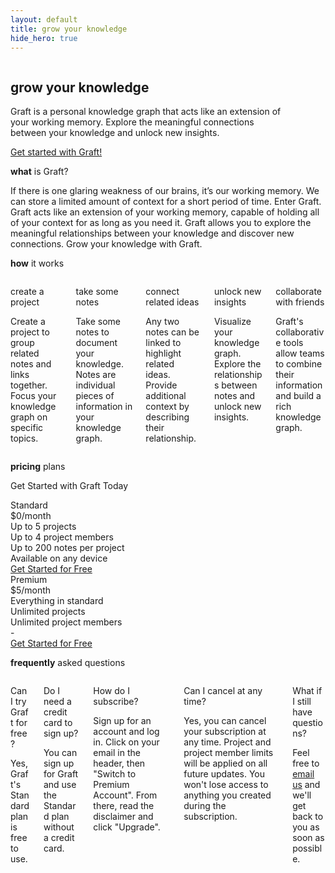 ```yaml
---
layout: default
title: grow your knowledge
hide_hero: true
---
```


<section class="hero is-medium is-bold is-primary index-hero">
    <div class="hero-body">
        <div class="container">
            <div class="columns is-vcentered has-text-centered-mobile">
                <div class="column is-6">
                    <div class="is-size-4">
                        <h1 class="title is-spaced is-2 has-text-weight-light">
                            <strong class="has-text-weight-medium">grow</strong> your knowledge
                        </h1>
                        <p class="subtitle">
                            Graft is a personal knowledge graph that acts like an
                            extension of your working memory. Explore the
                            meaningful connections between your knowledge and
                            unlock new insights.
                        </p>
                        <a href="https://www.graftapp.co" class="button is-link is-inverted is-large" target="_blank">
                            Get started with Graft!
                        </a>
                    </div>
                </div>
                <div class="column is-6 is-hidden-mobile">
                    <div class="box">
                        <figure class="image is-16by9">
                            <img src="{{site_url}}/assets/images/graph.png" />
                        </figure>
                    </div>
                </div>
            </div>
        </div>
    </div>
</section>

<section class="hero is-white">
    <div class="hero-body">
        <div class="container">
            <p class="title has-text-primary has-text-centered has-text-weight-normal">
                <strong class="has-text-weight-bold">what</strong> is Graft?
            </p>
            <p class="is-size-4">
                If there is one glaring weakness of our brains, it’s our working memory.
                We can store a limited amount of context for a short period of time. Enter
                Graft. Graft acts like an extension of your working memory, capable of
                holding all of your context for as long as you need it. Graft allows you
                to explore the meaningful relationships between your knowledge and discover
                new connections. Grow your knowledge with Graft.
            </p>
        </div>
    </div>
</section>

<section class="hero has-text-primary">
    <div class="hero-body">
        <div class="container">
            <p class="title has-text-primary has-text-centered has-text-weight-normal">
                <strong class="has-text-weight-bold">how</strong> it works
            </p>
            <div class="columns is-multiline is-centered">
                <div class="column is-4 has-text-centered p-4 mb-4">
                    <div class="icon callout-icon">
                        <i class="fas fa-object-group fa-4x"></i>
                    </div>
                    <p class="title is-5 has-text-primary">create a project</p>
                    <div class="content">
                        <p>
                            Create a project to group related notes and links
                            together. Focus your knowledge graph on specific
                            topics.
                        </p>
                    </div>
                </div>
                <div class="column is-4 has-text-centered p-4 mb-4">
                    <div class="icon callout-icon">
                        <i class="fas fa-pen-fancy fa-4x"></i>
                    </div>
                    <p class="title is-5 has-text-primary">take some notes</p>
                    <div class="content">
                        <p>
                            Take some notes to document your knowledge. Notes
                            are individual pieces of information in your knowledge
                            graph.
                        </p>
                    </div>
                </div>
                <div class="column is-4 has-text-centered p-4 mb-4">
                    <div class="icon callout-icon">
                        <i class="fas fa-link fa-4x"></i>
                    </div>
                    <p class="title is-5 has-text-primary">connect related ideas</p>
                    <div class="content">
                        <p>
                            Any two notes can be linked to highlight related
                            ideas. Provide additional context by describing their
                            relationship.
                        </p>
                    </div>
                </div>
                <div class="column is-4 has-text-centered p-4 mb-4">
                    <div class="icon callout-icon">
                        <i class="fas fa-lightbulb fa-4x"></i>
                    </div>
                    <p class="title is-5 has-text-primary">unlock new insights</p>
                    <div class="content">
                        <p>
                            Visualize your knowledge graph. Explore the relationships
                            between notes and unlock new insights.
                        </p>
                    </div>
                </div>
                <div class="column is-4 has-text-centered p-4 mb-4">
                    <div class="icon callout-icon">
                        <i class="fas fa-users fa-4x"></i>
                    </div>
                    <p class="title is-5 has-text-primary">collaborate with friends</p>
                    <div class="content">
                        <p>
                            Graft's collaborative tools allow teams to combine
                            their information and build a rich knowledge graph.
                        </p>
                    </div>
                </div>
            </div>
        </div>
    </div>
</section>

<section class="hero is-white">
    <div class="hero-body">
        <div class="container">
            <p class="title is-spaced has-text-primary has-text-centered has-text-weight-normal">
                <strong class="has-text-weight-bold">pricing</strong> plans
            </p>
            <p class="subtitle has-text-centered">
                Get Started with Graft Today
            </p>
            <div>
                <div class="pricing-table">
                    <div class="pricing-plan">
                        <div class="plan-header">Standard</div>
                        <div class="plan-price"><span class="plan-price-amount"><span class="plan-price-currency">$</span>0</span>/month</div>
                        <div class="plan-items">
                            <div class="plan-item">Up to 5 projects</div>
                            <div class="plan-item">Up to 4 project members</div>
                            <div class="plan-item">Up to 200 notes per project</div>
                            <div class="plan-item">Available on any device</div>
                        </div>
                        <div class="plan-footer">
                            <a href="https://www.graftapp.co" class="button" target="_blank">
                                Get Started for Free
                            </a>
                        </div>
                    </div>
                    <div class="pricing-plan is-primary">
                        <div class="plan-header">Premium</div>
                        <div class="plan-price"><span class="plan-price-amount"><span class="plan-price-currency">$</span>5</span>/month</div>
                        <div class="plan-items">
                            <div class="plan-item">Everything in standard</div>
                            <div class="plan-item">Unlimited projects</div>
                            <div class="plan-item">Unlimited project members</div>
                            <div class="plan-item">-</div>
                        </div>
                        <div class="plan-footer">
                            <a href="https://www.graftapp.co" class="button" target="_blank">
                                Get Started for Free
                            </a>
                        </div>
                    </div>
                </div>
            </div>
        </div>
    </div>
</section>

<section class="hero">
    <div class="hero-body">
        <div class="container has-text-centered">
            <p class="title is-spaced has-text-primary has-text-centered has-text-weight-normal">
                <strong class="has-text-weight-bold">frequently</strong> asked questions
            </p>
            <div class="columns is-multiline is-centered">
                <div class="column is-6 has-text-centered p-4 mb-4">
                    <p class="title is-5 has-text-primary">
                        Can I try Graft for free?
                    </p>
                    <div class="content">
                        <p>
                            Yes, Graft's Standard plan is free to use.
                        </p>
                    </div>
                </div>
                <div class="column is-6 has-text-centered p-4 mb-4">
                    <p class="title is-5 has-text-primary">
                        Do I need a credit card to sign up?
                    </p>
                    <div class="content">
                        <p>
                            You can sign up for Graft and use the Standard plan
                            without a credit card.
                        </p>
                    </div>
                </div>
                <div class="column is-6 has-text-centered p-4 mb-4">
                    <p class="title is-5 has-text-primary">
                        How do I subscribe?
                    </p>
                    <div class="content">
                        <p>
                            Sign up for an account and log in. Click on your email
                            in the header, then "Switch to Premium Account".
                            From there, read the disclaimer and click "Upgrade".
                        </p>
                    </div>
                </div>
                <div class="column is-6 has-text-centered p-4 mb-4">
                    <p class="title is-5 has-text-primary">
                        Can I cancel at any time?
                    </p>
                    <div class="content">
                        <p>
                            Yes, you can cancel your subscription at any time.
                            Project and project member limits will be applied
                            on all future updates. You won't lose access to
                            anything you created during the subscription.
                        </p>
                    </div>
                </div>
                <div class="column is-6 has-text-centered p-4 mb-4">
                    <p class="title is-5 has-text-primary">
                        What if I still have questions?
                    </p>
                    <div class="content">
                        <p>
                            Feel free to <a href="mailto:keith@graftapp.co">email us</a> and we'll get back to you as soon as possible.
                        </p>
                    </div>
                </div>
            </div>
        </div>
    </div>
</section>
